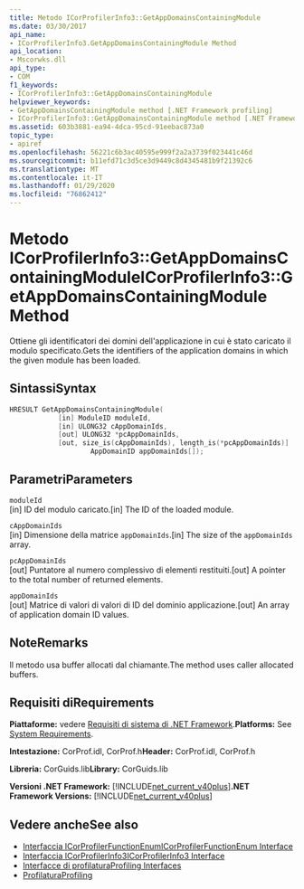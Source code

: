 ```yaml
---
title: Metodo ICorProfilerInfo3::GetAppDomainsContainingModule
ms.date: 03/30/2017
api_name:
- ICorProfilerInfo3.GetAppDomainsContainingModule Method
api_location:
- Mscorwks.dll
api_type:
- COM
f1_keywords:
- ICorProfilerInfo3::GetAppDomainsContainingModule
helpviewer_keywords:
- GetAppDomainsContainingModule method [.NET Framework profiling]
- ICorProfilerInfo3::GetAppDomainsContainingModule method [.NET Framework profiling]
ms.assetid: 603b3881-ea94-4dca-95cd-91eebac873a0
topic_type:
- apiref
ms.openlocfilehash: 56221c6b3ac40595e999f2a2a3739f023441c46d
ms.sourcegitcommit: b11efd71c3d5ce3d9449c8d4345481b9f21392c6
ms.translationtype: MT
ms.contentlocale: it-IT
ms.lasthandoff: 01/29/2020
ms.locfileid: "76862412"
---
```

# <a name="icorprofilerinfo3getappdomainscontainingmodule-method"></a><span data-ttu-id="db071-102">Metodo ICorProfilerInfo3::GetAppDomainsContainingModule</span><span class="sxs-lookup"><span data-stu-id="db071-102">ICorProfilerInfo3::GetAppDomainsContainingModule Method</span></span>
<span data-ttu-id="db071-103">Ottiene gli identificatori dei domini dell'applicazione in cui è stato caricato il modulo specificato.</span><span class="sxs-lookup"><span data-stu-id="db071-103">Gets the identifiers of the application domains in which the given module has been loaded.</span></span>  
  
## <a name="syntax"></a><span data-ttu-id="db071-104">Sintassi</span><span class="sxs-lookup"><span data-stu-id="db071-104">Syntax</span></span>  
  
```cpp  
HRESULT GetAppDomainsContainingModule(  
            [in] ModuleID moduleId,  
            [in] ULONG32 cAppDomainIds,  
            [out] ULONG32 *pcAppDomainIds,  
            [out, size_is(cAppDomainIds), length_is(*pcAppDomainIds)]  
                    AppDomainID appDomainIds[]);  
```  
  
## <a name="parameters"></a><span data-ttu-id="db071-105">Parametri</span><span class="sxs-lookup"><span data-stu-id="db071-105">Parameters</span></span>  
 `moduleId`  
 <span data-ttu-id="db071-106">[in] ID del modulo caricato.</span><span class="sxs-lookup"><span data-stu-id="db071-106">[in] The ID of the loaded module.</span></span>  
  
 `cAppDomainIds`  
 <span data-ttu-id="db071-107">[in] Dimensione della matrice `appDomainIds`.</span><span class="sxs-lookup"><span data-stu-id="db071-107">[in] The size of the `appDomainIds` array.</span></span>  
  
 `pcAppDomainIds`  
 <span data-ttu-id="db071-108">[out] Puntatore al numero complessivo di elementi restituiti.</span><span class="sxs-lookup"><span data-stu-id="db071-108">[out] A pointer to the total number of returned elements.</span></span>  
  
 `appDomainIds`  
 <span data-ttu-id="db071-109">[out] Matrice di valori di valori di ID del dominio applicazione.</span><span class="sxs-lookup"><span data-stu-id="db071-109">[out] An array of application domain ID values.</span></span>  
  
## <a name="remarks"></a><span data-ttu-id="db071-110">Note</span><span class="sxs-lookup"><span data-stu-id="db071-110">Remarks</span></span>  
 <span data-ttu-id="db071-111">Il metodo usa buffer allocati dal chiamante.</span><span class="sxs-lookup"><span data-stu-id="db071-111">The method uses caller allocated buffers.</span></span>  
  
## <a name="requirements"></a><span data-ttu-id="db071-112">Requisiti di</span><span class="sxs-lookup"><span data-stu-id="db071-112">Requirements</span></span>  
 <span data-ttu-id="db071-113">**Piattaforme:** vedere [Requisiti di sistema di .NET Framework](../../../../docs/framework/get-started/system-requirements.md).</span><span class="sxs-lookup"><span data-stu-id="db071-113">**Platforms:** See [System Requirements](../../../../docs/framework/get-started/system-requirements.md).</span></span>  
  
 <span data-ttu-id="db071-114">**Intestazione:** CorProf.idl, CorProf.h</span><span class="sxs-lookup"><span data-stu-id="db071-114">**Header:** CorProf.idl, CorProf.h</span></span>  
  
 <span data-ttu-id="db071-115">**Libreria:** CorGuids.lib</span><span class="sxs-lookup"><span data-stu-id="db071-115">**Library:** CorGuids.lib</span></span>  
  
 <span data-ttu-id="db071-116">**Versioni .NET Framework:** [!INCLUDE[net_current_v40plus](../../../../includes/net-current-v40plus-md.md)]</span><span class="sxs-lookup"><span data-stu-id="db071-116">**.NET Framework Versions:** [!INCLUDE[net_current_v40plus](../../../../includes/net-current-v40plus-md.md)]</span></span>  
  
## <a name="see-also"></a><span data-ttu-id="db071-117">Vedere anche</span><span class="sxs-lookup"><span data-stu-id="db071-117">See also</span></span>

- [<span data-ttu-id="db071-118">Interfaccia ICorProfilerFunctionEnum</span><span class="sxs-lookup"><span data-stu-id="db071-118">ICorProfilerFunctionEnum Interface</span></span>](icorprofilerfunctionenum-interface.md)
- [<span data-ttu-id="db071-119">Interfaccia ICorProfilerInfo3</span><span class="sxs-lookup"><span data-stu-id="db071-119">ICorProfilerInfo3 Interface</span></span>](icorprofilerinfo3-interface.md)
- [<span data-ttu-id="db071-120">Interfacce di profilatura</span><span class="sxs-lookup"><span data-stu-id="db071-120">Profiling Interfaces</span></span>](profiling-interfaces.md)
- [<span data-ttu-id="db071-121">Profilatura</span><span class="sxs-lookup"><span data-stu-id="db071-121">Profiling</span></span>](index.md)
